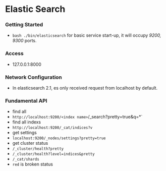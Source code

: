 # Elastic Search

### Getting Started
* `bash ./bin/elasticsearch` for basic service start-up, it will occupy *9200, 9300* ports.

### Access
* 127.0.0.1:8000


### Network Configuration
* In elasticsearch 2.1, es only received request from localhost by default.

### Fundamental API
* find all
 * `http://localhost:9200/<index name>`/_search?pretty=true&q=*`
* find all indexs
 * `http://localhost:9200/_cat/indices?v`
* get settings
 * `localhost:9200/_nodes/settings?pretty=true`
* get cluster status
 * `/_cluster/health?pretty`
 * `/_cluster/health?level=indices&pretty`
 * `/_cat/shards`
  * `red` is broken status